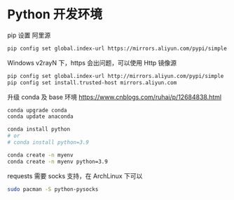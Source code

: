# Python 开发环境

pip 设置 阿里源

```sh
pip config set global.index-url https://mirrors.aliyun.com/pypi/simple
```

Windows v2rayN 下，https 会出问题，可以使用 Http 镜像源

```sh
pip config set global.index-url http://mirrors.aliyun.com/pypi/simple
pip config set install.trusted-host mirrors.aliyun.com
```

升级 conda 及 base 环境 <https://www.cnblogs.com/ruhai/p/12684838.html>

```sh
conda upgrade conda 
conda update anaconda

conda install python
# or
# conda install python=3.9

conda create -n myenv
conda create -n myenv python=3.9
```

requests 需要 socks 支持，在 ArchLinux 下可以

```sh
sudo pacman -S python-pysocks
```
